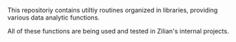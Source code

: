 This repositoriy contains utiltiy routines organized in libraries, providing various data analytic functions.

All of these functions are being used and tested in Zilian's internal projects.

